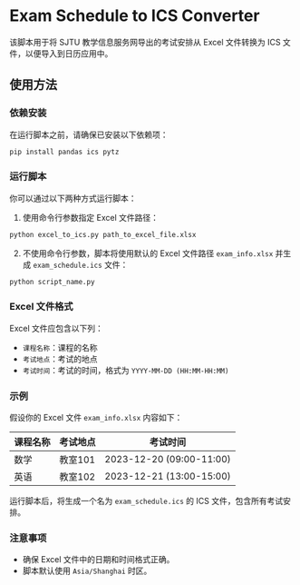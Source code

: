 # Exam Schedule to ICS Converter

该脚本用于将 SJTU 教学信息服务网导出的考试安排从 Excel 文件转换为 ICS 文件，以便导入到日历应用中。

## 使用方法

### 依赖安装

在运行脚本之前，请确保已安装以下依赖项：

```bash
pip install pandas ics pytz
```

### 运行脚本

你可以通过以下两种方式运行脚本：

1. 使用命令行参数指定 Excel 文件路径：

```bash
python excel_to_ics.py path_to_excel_file.xlsx
```

2. 不使用命令行参数，脚本将使用默认的 Excel 文件路径 `exam_info.xlsx` 并生成 `exam_schedule.ics` 文件：

```bash
python script_name.py
```

### Excel 文件格式

Excel 文件应包含以下列：

- `课程名称`：课程的名称
- `考试地点`：考试的地点
- `考试时间`：考试的时间，格式为 `YYYY-MM-DD (HH:MM-HH:MM)`

### 示例

假设你的 Excel 文件 `exam_info.xlsx` 内容如下：

| 课程名称 | 考试地点 | 考试时间                |
| -------- | -------- | ----------------------- |
| 数学     | 教室101  | 2023-12-20 (09:00-11:00) |
| 英语     | 教室102  | 2023-12-21 (13:00-15:00) |

运行脚本后，将生成一个名为 `exam_schedule.ics` 的 ICS 文件，包含所有考试安排。

### 注意事项

- 确保 Excel 文件中的日期和时间格式正确。
- 脚本默认使用 `Asia/Shanghai` 时区。